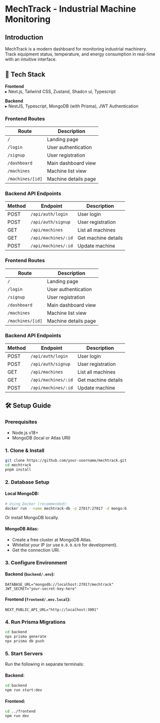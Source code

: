 # MechTrack - Industrial Machine Monitoring

## Introduction
MechTrack is a modern dashboard for monitoring industrial machinery. Track equipment status, temperature, and energy consumption in real-time with an intuitive interface.

## 🚀 Tech Stack

**Frontend**  
▸ Next.js, Tailwind CSS, Zustand, Shadcn ui, Typescript

**Backend**  
▸ NestJS, Typescript, MongoDB (with Prisma), JWT Authentication



### Frontend Routes
| Route | Description |
|-------|-------------|
| `/` | Landing page |
| `/login` | User authentication |
| `/signup` | User registration |
| `/dashboard` | Main dashboard view |
| `/machines` | Machine list view |
| `/machines/[id]` | Machine details page |


### Backend API Endpoints
| Method | Endpoint | Description |
|--------|----------|-------------|
| POST   | `/api/auth/login` | User login |
| POST   | `/api/auth/signup` | User registration |
| GET    | `/api/machines` | List all machines |
| GET    | `/api/machines/:id` | Get machine details |
| POST  | `/api/machines/:id` | Update machine |



### Frontend Routes
| Route | Description |
|-------|-------------|
| `/` | Landing page |
| `/login` | User authentication |
| `/signup` | User registration |
| `/dashboard` | Main dashboard view |
| `/machines` | Machine list view |
| `/machines/[id]` | Machine details page |


### Backend API Endpoints
| Method | Endpoint | Description |
|--------|----------|-------------|
| POST   | `/api/auth/login` | User login |
| POST   | `/api/auth/signup` | User registration |
| GET    | `/api/machines` | List all machines |
| GET    | `/api/machines/:id` | Get machine details |
| POST  | `/api/machines/:id` | Update machine |



## 🛠️ Setup Guide

### Prerequisites
- Node.js v18+
- MongoDB (local or Atlas URI)

### 1. Clone & Install
```bash
git clone https://github.com/your-username/mechtrack.git
cd mechtrack
pnpm install
```

### 2. Database Setup
#### Local MongoDB:
```bash
# Using Docker (recommended):
docker run --name mechtrack-db -p 27017:27017 -d mongo:6
```
Or install MongoDB locally.

#### MongoDB Atlas:
- Create a free cluster at MongoDB Atlas.
- Whitelist your IP (or use `0.0.0.0/0` for development).
- Get the connection URI.

### 3. Configure Environment
#### Backend (`backend/.env`):
```env
DATABASE_URL="mongodb://localhost:27017/mechtrack"
JWT_SECRET="your-secret-key-here"
```

#### Frontend (`frontend/.env.local`):
```env
NEXT_PUBLIC_API_URL="http://localhost:3001"
```

### 4. Run Prisma Migrations
```bash
cd backend
npx prisma generate
npx prisma db push
```

### 5. Start Servers
Run the following in separate terminals:

#### Backend:
```bash
cd backend
npm run start:dev
```

#### Frontend:
```bash
cd ../frontend
npm run dev
```

